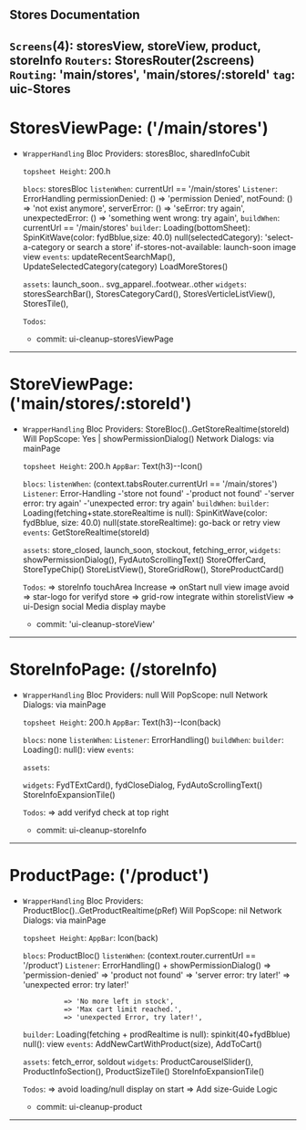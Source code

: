 ## Stores Documentation
>>>>>>>>>>>>>>>>>>>>>>>>>>

`Screens`(4): storesView, storeView, product, storeInfo
`Routers`: StoresRouter(2screens) 
`Routing`: 'main/stores', 'main/stores/:storeId'
`tag`: uic-Stores
----------------------------------------------------------

# StoresViewPage: ('/main/stores')
>>>>>>>>>>>>>>>>>>>>>>>>>>
* `WrapperHandling`
     Bloc Providers: storesBloc, sharedInfoCubit

    >>>>>>>>>>>>>>>>>>>>>>>>>>
    `topsheet Height`: 200.h   
    
    >>>>>>>>>>>>>>>>>>>>>>>>>>
    `blocs`: storesBloc
    `listenWhen`: currentUrl == '/main/stores'
    `Listener`: ErrorHandling
        permissionDenied: () => 'permission Denied',
        notFound: () => 'not exist anymore',
        serverError: () => 'seError: try again',
        unexpectedError: () => 'something went wrong: try again',
    `buildWhen`: currentUrl == '/main/stores'
    `builder`: 
        Loading(bottomSheet): SpinKitWave(color: fydBblue,size: 40.0)
        null(selectedCategory): 'select-a-category or search a store'
        if-stores-not-available: launch-soon image
        view
    `events`: updateRecentSearchMap(), 
              UpdateSelectedCategory(category)
              LoadMoreStores()
    
    >>>>>>>>>>>>>>>>>>>>>>>>>>
    `assets`: launch_soon.. svg_apparel..footwear..other
    `widgets`: storesSearchBar(), StoresCategoryCard(),
               StoresVerticleListView(),
               StoresTile(), 

    >>>>>>>>>>>>>>>>>>>>>>>>>>
    `Todos`: 
    - commit: ui-cleanup-storesViewPage
    

----------------------------------------------------------

# StoreViewPage: ('main/stores/:storeId')
>>>>>>>>>>>>>>>>>>>>>>>>>>
* `WrapperHandling`
        Bloc Providers: StoreBloc()..GetStoreRealtime(storeId)
        Will PopScope: Yes | showPermissionDialog()
        Network Dialogs: via mainPage

    >>>>>>>>>>>>>>>>>>>>>>>>>>
    `topsheet Height`: 200.h
    `AppBar`: Text(h3)--Icon()   
    
    >>>>>>>>>>>>>>>>>>>>>>>>>>
    `blocs`: 
    `listenWhen`: (context.tabsRouter.currentUrl == '/main/stores')
    `Listener`: Error-Handling
            -'store not found'
            -'product not found'
            -'server error: try again'
            -'unexpected error: try again'
    `buildWhen`:
    `builder`: 
            Loading(fetching+state.storeRealtime is null): SpinKitWave(color: fydBblue, size: 40.0)
            null(state.storeRealtime): go-back or retry 
            view
    `events`: GetStoreRealtime(storeId)
    
    >>>>>>>>>>>>>>>>>>>>>>>>>>
    `assets`: store_closed, launch_soon, stockout, fetching_error,
    `widgets`: showPermissionDialog(), FydAutoScrollingText()
               StoreOfferCard, StoreTypeChip()
               StoreListView(), StoreGridRow(),
               StoreProductCard()

    >>>>>>>>>>>>>>>>>>>>>>>>>>
    `Todos`:
            => storeInfo touchArea Increase
            => onStart null view image avoid
            => star-logo for verifyd store 
            => grid-row integrate within storelistView
            => ui-Design social Media display maybe
    - commit: 'ui-cleanup-storeView'

----------------------------------------------------------

# StoreInfoPage: (/storeInfo)
>>>>>>>>>>>>>>>>>>>>>>>>>>
* `WrapperHandling`
        Bloc Providers: null
        Will PopScope: null 
        Network Dialogs: via mainPage 

    >>>>>>>>>>>>>>>>>>>>>>>>>>
    `topsheet Height`: 200.h
    `AppBar`: Text(h3)--Icon(back)   
    
    >>>>>>>>>>>>>>>>>>>>>>>>>>
    `blocs`: none
    `listenWhen`:
    `Listener`: ErrorHandling()
    `buildWhen`:
    `builder`: Loading(): null(): view
    `events`: 
    
    >>>>>>>>>>>>>>>>>>>>>>>>>>
    `assets`:

    `widgets`: FydTExtCard(), fydCloseDialog,
              FydAutoScrollingText()
              StoreInfoExpansionTile() 

    >>>>>>>>>>>>>>>>>>>>>>>>>>
    `Todos`:
            => add verifyd check at top right
    - commit: ui-cleanup-storeInfo

----------------------------------------------------------

# ProductPage: ('/product')
>>>>>>>>>>>>>>>>>>>>>>>>>>
* `WrapperHandling`
        Bloc Providers: ProductBloc()..GetProductRealtime(pRef)
        Will PopScope: nil
        Network Dialogs: via mainPage

    >>>>>>>>>>>>>>>>>>>>>>>>>>
    `topsheet Height`: 
    `AppBar`: Icon(back)   
    
    >>>>>>>>>>>>>>>>>>>>>>>>>>
    `blocs`: ProductBloc()
    `listenWhen`: (context.router.currentUrl == '/product')
    `Listener`: ErrorHandling() + showPermissionDialog()
                => 'permission-denied'
                => 'product not found'
                => 'server error: try later!'
                => 'unexpected error: try later!'

                => 'No more left in stock',
                => 'Max cart limit reached.',
                => 'unexpected Error, try later!',
    `builder`: 
        Loading(fetching + prodRealtime is null): spinkit(40+fydBblue)
        null(): 
        view
    `events`: AddNewCartWithProduct(size), AddToCart()
    
    >>>>>>>>>>>>>>>>>>>>>>>>>>
    `assets`: fetch_error, soldout
    `widgets`:  ProductCarouselSlider(),
                ProductInfoSection(), ProductSizeTile()
                StoreInfoExpansionTile()

    >>>>>>>>>>>>>>>>>>>>>>>>>>
    `Todos`: 
            => avoid loading/null display on start
            => Add size-Guide Logic

    - commit: ui-cleanup-product

----------------------------------------------------------